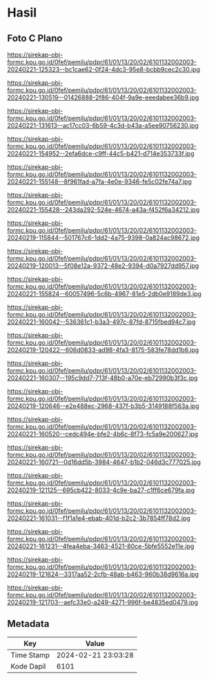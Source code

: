 # Hasil

## Foto C Plano

https://sirekap-obj-formc.kpu.go.id/0fef/pemilu/pdpr/61/01/13/20/02/6101132002003-20240221-125323--bc1cae62-0f24-4dc3-95e8-bcbb9cec2c30.jpg

https://sirekap-obj-formc.kpu.go.id/0fef/pemilu/pdpr/61/01/13/20/02/6101132002003-20240221-130519--01426888-2f86-404f-9a9e-eeedabee36b9.jpg

https://sirekap-obj-formc.kpu.go.id/0fef/pemilu/pdpr/61/01/13/20/02/6101132002003-20240221-131613--ac17cc03-6b59-4c3d-b43a-a5ee90756230.jpg

https://sirekap-obj-formc.kpu.go.id/0fef/pemilu/pdpr/61/01/13/20/02/6101132002003-20240221-154952--2efa6dce-c9ff-44c5-b421-d714e353733f.jpg

https://sirekap-obj-formc.kpu.go.id/0fef/pemilu/pdpr/61/01/13/20/02/6101132002003-20240221-155148--8f961fad-a7fa-4e0e-9346-fe5c02fe74a7.jpg

https://sirekap-obj-formc.kpu.go.id/0fef/pemilu/pdpr/61/01/13/20/02/6101132002003-20240221-155428--243da292-524e-4674-a43a-f452f6a34212.jpg

https://sirekap-obj-formc.kpu.go.id/0fef/pemilu/pdpr/61/01/13/20/02/6101132002003-20240219-115844--501767c6-1dd2-4a75-9398-0a824ac98672.jpg

https://sirekap-obj-formc.kpu.go.id/0fef/pemilu/pdpr/61/01/13/20/02/6101132002003-20240219-120013--5f08e12a-9372-48e2-9394-d0a7927dd957.jpg

https://sirekap-obj-formc.kpu.go.id/0fef/pemilu/pdpr/61/01/13/20/02/6101132002003-20240221-155824--60057496-5c6b-4967-81e5-2db0e9189de3.jpg

https://sirekap-obj-formc.kpu.go.id/0fef/pemilu/pdpr/61/01/13/20/02/6101132002003-20240221-160042--536361c1-b3a3-497c-87fd-8715fbed94c7.jpg

https://sirekap-obj-formc.kpu.go.id/0fef/pemilu/pdpr/61/01/13/20/02/6101132002003-20240219-120422--606d0833-ad98-4fa3-8175-583fe78dd1b6.jpg

https://sirekap-obj-formc.kpu.go.id/0fef/pemilu/pdpr/61/01/13/20/02/6101132002003-20240221-160307--195c9dd7-713f-48b0-a70e-eb72990b3f3c.jpg

https://sirekap-obj-formc.kpu.go.id/0fef/pemilu/pdpr/61/01/13/20/02/6101132002003-20240219-120646--e2e488ec-2968-437f-b3b5-3149188f563a.jpg

https://sirekap-obj-formc.kpu.go.id/0fef/pemilu/pdpr/61/01/13/20/02/6101132002003-20240221-160520--cedc494e-bfe2-4b6c-8f73-fc5a9e200627.jpg

https://sirekap-obj-formc.kpu.go.id/0fef/pemilu/pdpr/61/01/13/20/02/6101132002003-20240221-160721--0d16dd5b-3984-4647-b1b2-046d3c777025.jpg

https://sirekap-obj-formc.kpu.go.id/0fef/pemilu/pdpr/61/01/13/20/02/6101132002003-20240219-121125--695cb422-8033-4c9e-ba27-c1ff6ce679fa.jpg

https://sirekap-obj-formc.kpu.go.id/0fef/pemilu/pdpr/61/01/13/20/02/6101132002003-20240221-161031--f1f1a1e4-ebab-401d-b2c2-3b7854ff78d2.jpg

https://sirekap-obj-formc.kpu.go.id/0fef/pemilu/pdpr/61/01/13/20/02/6101132002003-20240221-161231--4fea4eba-3463-4521-80ce-5bfe5552e11e.jpg

https://sirekap-obj-formc.kpu.go.id/0fef/pemilu/pdpr/61/01/13/20/02/6101132002003-20240219-121624--3317aa52-2cfb-48ab-b463-960b38d9616a.jpg

https://sirekap-obj-formc.kpu.go.id/0fef/pemilu/pdpr/61/01/13/20/02/6101132002003-20240219-121703--aefc33e0-a249-4271-996f-be4835ed0479.jpg


## Metadata

| Key        | Value               |
| ---------- | ------------------- |
| Time Stamp | 2024-02-21 23:03:28 |
| Kode Dapil | 6101                |



